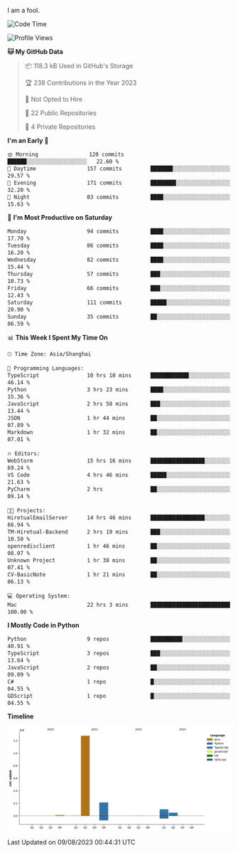 I am a fool.

<!--START_SECTION:waka-->
![Code Time](http://img.shields.io/badge/Code%20Time-597%20hrs%205%20mins-blue)

![Profile Views](http://img.shields.io/badge/Profile%20Views-2-blue)

**🐱 My GitHub Data** 

> 📦 118.3 kB Used in GitHub's Storage 
 > 
> 🏆 238 Contributions in the Year 2023
 > 
> 🚫 Not Opted to Hire
 > 
> 📜 22 Public Repositories 
 > 
> 🔑 4 Private Repositories 
 > 
**I'm an Early 🐤** 

```text
🌞 Morning                120 commits         ██████░░░░░░░░░░░░░░░░░░░   22.60 % 
🌆 Daytime                157 commits         ███████░░░░░░░░░░░░░░░░░░   29.57 % 
🌃 Evening                171 commits         ████████░░░░░░░░░░░░░░░░░   32.20 % 
🌙 Night                  83 commits          ████░░░░░░░░░░░░░░░░░░░░░   15.63 % 
```
📅 **I'm Most Productive on Saturday** 

```text
Monday                   94 commits          ████░░░░░░░░░░░░░░░░░░░░░   17.70 % 
Tuesday                  86 commits          ████░░░░░░░░░░░░░░░░░░░░░   16.20 % 
Wednesday                82 commits          ████░░░░░░░░░░░░░░░░░░░░░   15.44 % 
Thursday                 57 commits          ███░░░░░░░░░░░░░░░░░░░░░░   10.73 % 
Friday                   66 commits          ███░░░░░░░░░░░░░░░░░░░░░░   12.43 % 
Saturday                 111 commits         █████░░░░░░░░░░░░░░░░░░░░   20.90 % 
Sunday                   35 commits          ██░░░░░░░░░░░░░░░░░░░░░░░   06.59 % 
```


📊 **This Week I Spent My Time On** 

```text
🕑︎ Time Zone: Asia/Shanghai

💬 Programming Languages: 
TypeScript               10 hrs 10 mins      ████████████░░░░░░░░░░░░░   46.14 % 
Python                   3 hrs 23 mins       ████░░░░░░░░░░░░░░░░░░░░░   15.36 % 
JavaScript               2 hrs 58 mins       ███░░░░░░░░░░░░░░░░░░░░░░   13.44 % 
JSON                     1 hr 44 mins        ██░░░░░░░░░░░░░░░░░░░░░░░   07.89 % 
Markdown                 1 hr 32 mins        ██░░░░░░░░░░░░░░░░░░░░░░░   07.01 % 

🔥 Editors: 
WebStorm                 15 hrs 16 mins      █████████████████░░░░░░░░   69.24 % 
VS Code                  4 hrs 46 mins       █████░░░░░░░░░░░░░░░░░░░░   21.63 % 
PyCharm                  2 hrs               ██░░░░░░░░░░░░░░░░░░░░░░░   09.14 % 

🐱‍💻 Projects: 
HiretualEmailServer      14 hrs 46 mins      █████████████████░░░░░░░░   66.94 % 
TM-Hiretual-Backend      2 hrs 19 mins       ███░░░░░░░░░░░░░░░░░░░░░░   10.50 % 
openredisclient          1 hr 46 mins        ██░░░░░░░░░░░░░░░░░░░░░░░   08.07 % 
Unknown Project          1 hr 38 mins        ██░░░░░░░░░░░░░░░░░░░░░░░   07.41 % 
CV-BasicNote             1 hr 21 mins        ██░░░░░░░░░░░░░░░░░░░░░░░   06.13 % 

💻 Operating System: 
Mac                      22 hrs 3 mins       █████████████████████████   100.00 % 
```

**I Mostly Code in Python** 

```text
Python                   9 repos             ██████████░░░░░░░░░░░░░░░   40.91 % 
TypeScript               3 repos             ███░░░░░░░░░░░░░░░░░░░░░░   13.64 % 
JavaScript               2 repos             ██░░░░░░░░░░░░░░░░░░░░░░░   09.09 % 
C#                       1 repo              █░░░░░░░░░░░░░░░░░░░░░░░░   04.55 % 
GDScript                 1 repo              █░░░░░░░░░░░░░░░░░░░░░░░░   04.55 % 
```



**Timeline**

![Lines of Code chart](https://raw.githubusercontent.com/VeejaLiu/VeejaLiu/master/assets/bar_graph.png)


 Last Updated on 09/08/2023 00:44:31 UTC
<!--END_SECTION:waka-->
